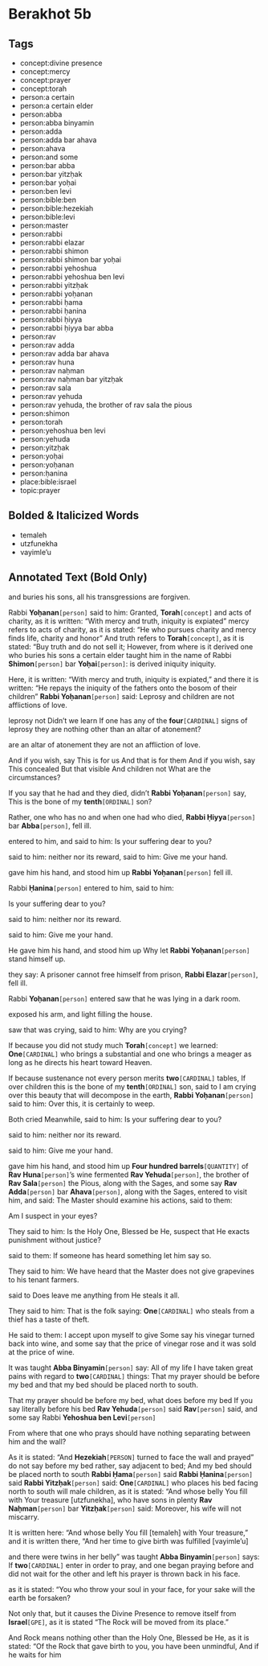 # Berakhot 5b

## Tags

- concept:divine presence
- concept:mercy
- concept:prayer
- concept:torah
- person:a certain
- person:a certain elder
- person:abba
- person:abba binyamin
- person:adda
- person:adda bar ahava
- person:ahava
- person:and some
- person:bar abba
- person:bar yitzḥak
- person:bar yoḥai
- person:ben levi
- person:bible:ben
- person:bible:hezekiah
- person:bible:levi
- person:master
- person:rabbi
- person:rabbi elazar
- person:rabbi shimon
- person:rabbi shimon bar yoḥai
- person:rabbi yehoshua
- person:rabbi yehoshua ben levi
- person:rabbi yitzḥak
- person:rabbi yoḥanan
- person:rabbi ḥama
- person:rabbi ḥanina
- person:rabbi ḥiyya
- person:rabbi ḥiyya bar abba
- person:rav
- person:rav adda
- person:rav adda bar ahava
- person:rav huna
- person:rav naḥman
- person:rav naḥman bar yitzḥak
- person:rav sala
- person:rav yehuda
- person:rav yehuda, the brother of rav sala the pious
- person:shimon
- person:torah
- person:yehoshua ben levi
- person:yehuda
- person:yitzḥak
- person:yoḥai
- person:yoḥanan
- person:ḥanina
- place:bible:israel
- topic:prayer

## Bolded & Italicized Words

- temaleh
- utzfunekha
- vayimle’u

## Annotated Text (Bold Only)

and buries his sons, all his transgressions are forgiven.

Rabbi **Yoḥanan**`[person]` said to him: Granted, **Torah**`[concept]` and acts of charity, as it is written: “With mercy and truth, iniquity is expiated” mercy refers to acts of charity, as it is stated: “He who pursues charity and mercy finds life, charity and honor” And truth refers to **Torah**`[concept]`, as it is stated: “Buy truth and do not sell it; However, from where is it derived one who buries his sons a certain elder taught him in the name of Rabbi **Shimon**`[person]` bar **Yoḥai**`[person]`: is derived iniquity iniquity.

Here, it is written: “With mercy and truth, iniquity is expiated,” and there it is written: “He repays the iniquity of the fathers onto the bosom of their children” **Rabbi Yoḥanan**`[person]` said: Leprosy and children are not afflictions of love.

leprosy not Didn’t we learn If one has any of the **four**`[CARDINAL]` signs of leprosy they are nothing other than an altar of atonement?

are an altar of atonement they are not an affliction of love.

And if you wish, say This is for us And that is for them And if you wish, say This concealed But that visible And children not What are the circumstances?

If you say that he had and they died, didn’t **Rabbi Yoḥanan**`[person]` say, This is the bone of my **tenth**`[ORDINAL]` son?

Rather, one who has no and when one had who died, **Rabbi Ḥiyya**`[person]` bar **Abba**`[person]`, fell ill.

entered to him, and said to him: Is your suffering dear to you?

said to him: neither nor its reward, said to him: Give me your hand.

gave him his hand, and stood him up **Rabbi Yoḥanan**`[person]` fell ill.

Rabbi **Ḥanina**`[person]` entered to him, said to him:

Is your suffering dear to you?

said to him: neither nor its reward.

said to him: Give me your hand.

He gave him his hand, and stood him up Why let **Rabbi Yoḥanan**`[person]` stand himself up.

they say: A prisoner cannot free himself from prison, **Rabbi Elazar**`[person]`, fell ill.

Rabbi **Yoḥanan**`[person]` entered saw that he was lying in a dark room.

exposed his arm, and light filling the house.

saw that was crying, said to him: Why are you crying?

If because you did not study much **Torah**`[concept]` we learned: **One**`[CARDINAL]` who brings a substantial and one who brings a meager as long as he directs his heart toward Heaven.

If because sustenance not every person merits **two**`[CARDINAL]` tables, If over children this is the bone of my **tenth**`[ORDINAL]` son, said to I am crying over this beauty that will decompose in the earth, **Rabbi Yoḥanan**`[person]` said to him: Over this, it is certainly to weep.

Both cried Meanwhile, said to him: Is your suffering dear to you?

said to him: neither nor its reward.

said to him: Give me your hand.

gave him his hand, and stood him up **Four hundred barrels**`[QUANTITY]` of **Rav Huna**`[person]`’s wine fermented **Rav Yehuda**`[person]`, the brother of **Rav Sala**`[person]` the Pious, along with the Sages, and some say **Rav Adda**`[person]` bar **Ahava**`[person]`, along with the Sages, entered to visit him, and said: The Master should examine his actions, said to them:

Am I suspect in your eyes?

They said to him: Is the Holy One, Blessed be He, suspect that He exacts punishment without justice?

said to them: If someone has heard something let him say so.

They said to him: We have heard that the Master does not give grapevines to his tenant farmers.

said to Does leave me anything from He steals it all.

They said to him: That is the folk saying: **One**`[CARDINAL]` who steals from a thief has a taste of theft.

He said to them: I accept upon myself to give Some say his vinegar turned back into wine, and some say that the price of vinegar rose and it was sold at the price of wine.

It was taught **Abba Binyamin**`[person]` say: All of my life I have taken great pains with regard to **two**`[CARDINAL]` things: That my prayer should be before my bed and that my bed should be placed north to south.

That my prayer should be before my bed, what does before my bed If you say literally before his bed **Rav Yehuda**`[person]` said **Rav**`[person]` said, and some say Rabbi **Yehoshua ben Levi**`[person]`

From where that one who prays should have nothing separating between him and the wall?

As it is stated: “And **Hezekiah**`[PERSON]` turned to face the wall and prayed” do not say before my bed rather, say adjacent to bed; And my bed should be placed north to south **Rabbi Ḥama**`[person]` said **Rabbi Ḥanina**`[person]` said **Rabbi Yitzḥak**`[person]` said: **One**`[CARDINAL]` who places his bed facing north to south will male children, as it is stated: “And whose belly You fill with Your treasure [utzfunekha], who have sons in plenty **Rav Naḥman**`[person]` bar **Yitzḥak**`[person]` said: Moreover, his wife will not miscarry.

It is written here: “And whose belly You fill [temaleh] with Your treasure,” and it is written there, “And her time to give birth was fulfilled [vayimle’u]

and there were twins in her belly” was taught **Abba Binyamin**`[person]` says: If **two**`[CARDINAL]` enter in order to pray, and one began praying before and did not wait for the other and left his prayer is thrown back in his face.

as it is stated: “You who throw your soul in your face, for your sake will the earth be forsaken?

Not only that, but it causes the Divine Presence to remove itself from **Israel**`[GPE]`, as it is stated “The Rock will be moved from its place.”

And Rock means nothing other than the Holy One, Blessed be He, as it is stated: “Of the Rock that gave birth to you, you have been unmindful, And if he waits for him

